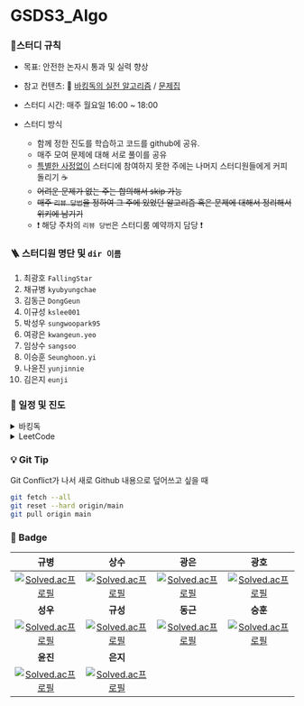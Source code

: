 # GSDS3_Algo

### :pencil:스터디 규칙

-   목표: 안전한 논자시 통과 및 실력 향상

-   참고 컨텐츠: :book: [바킹독의 실전 알고리즘](https://www.youtube.com/watch?v=LcOIobH7ues&list=PLtqbFd2VIQv4O6D6l9HcD732hdrnYb6CY) / [문제집](https://github.com/encrypted-def/basic-algo-lecture/blob/master/workbook.md)

-   스터디 시간: 매주 월요일 16:00 ~ 18:00
-   스터디 방식
    -   함께 정한 진도를 학습하고 코드를 github에 공유.
    -   매주 모여 문제에 대해 서로 풀이를 공유
    -   <u>특별한 사정없이</u> 스터디에 참여하지 못한 주에는 나머지 스터디원들에게 커피 돌리기 :coffee:
    -   ~~어려운 문제가 없는 주는 합의해서 skip 가능~~
    -   ~~매주 `리뷰 당번`을 정하여 그 주에 있었던 알고리즘 혹은 문제에 대해서 정리해서 위키에 남기기~~
    -   :exclamation: 해당 주차의 `리뷰 당번`은 스터디룸 예약까지 담당 :exclamation:

### 🪜 스터디원 명단 및 `dir 이름`

1. 최광호 `FallingStar`
2. 채규병 `kyubyungchae`
3. 김동근 `DongGeun`
4. 이규성 `kslee001`
5. 박성우 `sungwoopark95`
6. 여광은 `kwangeun.yeo`
7. 임상수 `sangsoo`
8. 이승훈 `Seunghoon.yi`
9. 나윤진 `yunjinnie`
10. 김은지 `eunji`

### :calendar: 일정 및 진도

<details>
    <summary>바킹독</summary>
    <div>
        <table>
    <thead>
        <tr>
            <th>Date</th>
            <th>강의</th>
            <th>문제집</th>
            <th>리뷰 당번</th>
        </tr>
    </thead>
    <tbody>
        <tr>
            <td>2022-04-06</td>
            <td> <a href="https://youtu.be/9MMKsrvRiw4">기초 코드 작성 요령 1</a><br/> <a href="https://youtu.be/6lhVHP8bkPA">기초 코드 작성 요령 2</a></td>
            <td> <a href="https://github.com/encrypted-def/basic-algo-lecture/blob/master/workbook/0x02.md">기초 코드 작성 요령 2</a> </td>
            <td><a href="https://github.com/FallingStar624">광호</a></td>
        </tr>
        <tr>
            <td>2022-04-13</td>
            <td> <a href="https://www.youtube.com/watch?v=mBeyFsHqzHg&list=PLtqbFd2VIQv4O6D6l9HcD732hdrnYb6CY&index=4">배열</a></td>
            <td> <a href="https://www.acmicpc.net/workbook/view/7307">배열</a></td>
            <td><a href="https://github.com/qqplot">규병</a></td>
        </tr>
        <tr>
            <td>2022-04-20</td>
            <td> <a href="https://youtu.be/C6MX5u7r72E">연결 리스트</a></td>
            <td> <a href="https://www.acmicpc.net/workbook/view/7308">연결 리스트</a></td>
            <td><a href="https://github.com/DongGeun">동근</a></td>
        </tr>
        <tr>
            <td>2022-04-27</td>
            <td> <a href="https://www.youtube.com/watch?v=0DsyCXIN7Wg">스택</a></td>
            <td> <a href="https://www.acmicpc.net/workbook/view/7309">스택</a></td>
            <td><a href="https://github.com/kslee001">규성</a></td>
        </tr>
        <tr>
            <td>2022-05-04</td>
            <td> <a href="https://www.youtube.com/watch?v=D_fwSy5tRAY">큐</a></td>
            <td> <a href="https://www.acmicpc.net/workbook/view/7310">큐</a></td>
            <td><a href="https://github.com/sungwoopark95">성우</a></td>
        </tr>
        <tr>
            <td>2022-05-11</td>
            <td> <a href="https://www.youtube.com/watch?v=0mEzJ4S1d8o">덱</a><br> <a href="https://www.youtube.com/watch?v=cdjjk-ryPKc">스택의 활용</a></td>
            <td> <a href="https://www.acmicpc.net/workbook/view/7311">덱</a><br> <a href="https://www.acmicpc.net/workbook/view/7312">스택의 활용</a></td>
            <td><a href="https://github.com/yeokwangeun">광은</a></td>
        </tr>
        <tr>
            <td>2022-05-18</td>
            <td> <a href="https://www.youtube.com/watch?v=ftOmGdm95XI&list=PLtqbFd2VIQv4O6D6l9HcD732hdrnYb6CY&index=10">BFS</a></td>
            <td> <a href="https://www.acmicpc.net/workbook/view/7313">BFS</a></td>
            <td><a href="https://github.com/sangsoo">상수</a></td>
        </tr>
        <tr>
            <td>2022-05-25</td>
            <td> <a href="https://www.youtube.com/watch?v=ftOmGdm95XI&list=PLtqbFd2VIQv4O6D6l9HcD732hdrnYb6CY&index=10">BFS</a></td>
            <td> <a href="https://www.acmicpc.net/workbook/view/7313">BFS</a></td>
            <td><a href="https://github.com/FallingStar624">광호</a></td>
        </tr>
        <tr>
            <td>2022-06-01</td>
            <td> <a href="https://www.youtube.com/watch?v=ftOmGdm95XI&list=PLtqbFd2VIQv4O6D6l9HcD732hdrnYb6CY&index=10">BFS</a></td>
            <td> <a href="https://www.acmicpc.net/workbook/view/7313">BFS</a></td>
            <td><a href="https://github.com/qqplot">규병</a></td>
        </tr>
        <tr>
            <td>2022-06-08</td>
            <td> 
                <a href="https://www.youtube.com/watch?v=IKnjzmyk70U&list=PLtqbFd2VIQv4O6D6l9HcD732hdrnYb6CY&index=23">BST</a>,
                <a href="https://www.youtube.com/watch?v=4wA3bncb64E&list=PLtqbFd2VIQv4O6D6l9HcD732hdrnYb6CY&index=28">MST</a><br/>
                <a href="https://www.youtube.com/watch?v=dDDy2bEZRA8&list=PLtqbFd2VIQv4O6D6l9HcD732hdrnYb6CY&index=29">플로이드</a>,
                <a href="https://www.youtube.com/watch?v=o9BnvwgPT-o&list=PLtqbFd2VIQv4O6D6l9HcD732hdrnYb6CY&index=30">다익스트라</a></td>
            <td> 
                <a href="https://www.acmicpc.net/workbook/view/9346">BST</a>,
                <a href="https://www.acmicpc.net/workbook/view/9907">MST</a><br/>
                <a href="https://www.acmicpc.net/workbook/view/10318">플로이드</a>,
                <a href="https://www.acmicpc.net/workbook/view/10433">다익스트라</a></td>
            <td>
                <a href="https://github.com/DongGeun">동근</a>
            </td>
        </tr>
        <tr>
            <td>2022-07-06</td>
            <td> <a href="https://www.youtube.com/watch?v=Enz2csssTCs&list=PLtqbFd2VIQv4O6D6l9HcD732hdrnYb6CY&index=13">백트랙킹(1/2)</a></td>
            <td> <a href="https://github.com/encrypted-def/basic-algo-lecture/blob/master/workbook/0x0C.md">백트랙킹(1/2)</a></td>
            <td><a href="https://github.com/qqplot">규병</a></td>
        </tr>
        <tr>
            <td>2022-07-13</td>
            <td> <a href="https://www.youtube.com/watch?v=Enz2csssTCs&list=PLtqbFd2VIQv4O6D6l9HcD732hdrnYb6CY&index=13">백트랙킹(2/2)</a></td>
            <td> <a href="https://github.com/encrypted-def/basic-algo-lecture/blob/master/workbook/0x0C.md">백트랙킹(2/2)</a></td>
            <td><a href="https://github.com/qqplot">규병</a></td>
        </tr>
        <tr>
            <td>2022-07-20</td>
            <td> <a href="https://www.youtube.com/watch?v=jZwf4OPlhtk&list=PLtqbFd2VIQv4O6D6l9HcD732hdrnYb6CY&index=14">시뮬레이션(1/2)</a></td>
            <td> <a href="https://github.com/encrypted-def/basic-algo-lecture/blob/master/workbook/0x0D.md">시뮬레이션(1/2)</a></td>
            <td><a href="https://github.com/qqplot">규병</a></td>
        </tr>
        <tr>
            <td>2022-07-27</td>
            <td><a href="https://www.youtube.com/watch?v=jZwf4OPlhtk&list=PLtqbFd2VIQv4O6D6l9HcD732hdrnYb6CY&index=14">시뮬레이션(2/2)</a></td>
            <td><a href="https://github.com/encrypted-def/basic-algo-lecture/blob/master/workbook/0x0D.md">시뮬레이션(2/2)</a></td>
            <td><a href="https://github.com/qqplot">규병</a></td>
        </tr>
        <tr>
            <td>2022-08-03</td>
            <td><a href="https://www.youtube.com/watch?v=59fZkZO0Bo4&list=PLtqbFd2VIQv4O6D6l9HcD732hdrnYb6CY&index=15">정렬1</a></td>
            <td><a href="https://github.com/encrypted-def/basic-algo-lecture/blob/master/workbook/0x0E.md">정렬1</a></td>
            <td><a href="https://github.com/qqplot">규병</a></td>
        </tr>
        <tr>
            <td>2022-08-10</td>
            <td> <a href="https://www.youtube.com/watch?v=dq5t1woLJMw&list=PLtqbFd2VIQv4O6D6l9HcD732hdrnYb6CY&index=16">정렬2</a></td>
            <td> <a href="https://github.com/encrypted-def/basic-algo-lecture/blob/master/workbook/0x0F.md">정렬2</a></td>
            <td><a href="https://github.com/qqplot">규병</a></td>
        </tr>
        <tr>
            <td>2022-08-17</td>
            <td> <a href="https://www.youtube.com/watch?v=5leTtB3PQu0&list=PLtqbFd2VIQv4O6D6l9HcD732hdrnYb6CY&index=17">다이나믹 프로그래밍</a></td>
            <td> <a href="https://github.com/encrypted-def/basic-algo-lecture/blob/master/workbook/0x10.md">다이나믹 프로그래밍</a></td>
            <td><a href="https://github.com/qqplot">규병</a></td>
        </tr>
        <tr>
            <td>2022-09-14</td>
            <td> <a href="https://www.youtube.com/watch?v=De0Qg-2O80cbr">그리디</a></td>
            <td> <a href="https://github.com/encrypted-def/basic-algo-lecture/blob/master/workbook/0x11.md">그리디</a></td>
            <td><a href="https://github.com/FallingStar624">광호</a></td>
        </tr>
        <tr>
            <td>2022-09-21</td>
            <td> <a href="https://www.youtube.com/watch?v=2RCJApSVxRI&list=PLtqbFd2VIQv4O6D6l9HcD732hdrnYb6CY&index=19">수학</a></td>
            <td> <a href="https://github.com/encrypted-def/basic-algo-lecture/blob/master/workbook/0x12.md">수학</a></td>
            <td><a href="https://github.com/FallingStar624">광호</a></td>
        </tr>
        <tr>
            <td>2022-09-28</td>
            <td> <a href="https://www.youtube.com/watch?v=3TkaOKHxHnI&list=PLtqbFd2VIQv4O6D6l9HcD732hdrnYb6CY&index=20">이분탐색</a></td>
            <td> <a href="https://github.com/encrypted-def/basic-algo-lecture/blob/master/workbook/0x13.md">이분탐색</a></td>
            <td><a href="https://github.com/FallingStar624">광호</a></td>
        </tr>
        <tr>
            <td>2023-07-14</td>
            <td> <a href="https://youtu.be/I_0aAKzu0m8br">투포인터</a></td>
            <td> <a href="https://github.com/encrypted-def/basic-algo-lecture/blob/master/workbook/0x14.md">투포인터</a></td>
            <td><a href="https://github.com/FallingStar624">광호</a></td>
        </tr>
        <tr>
            <td>2023-07-21</td>
            <td> <a href="https://youtu.be/1-k-D2AYY0I">해시</a></td>
            <td> <a href="https://github.com/encrypted-def/basic-algo-lecture/blob/master/workbook/0x15.md">해시</a></td>
            <td><a href="https://github.com/FallingStar624">광호</a></td>
        </tr>
        <tr>
            <td>2023-07-28</td>
            <td> <a href="https://youtu.be/IKnjzmyk70U">이진 검색 트리</a></td>
            <td> <a href="https://github.com/encrypted-def/basic-algo-lecture/blob/master/workbook/0x16.md">이진 검색 트리</a></td>
            <td><a href="https://github.com/FallingStar624">광호</a></td>
        </tr>
        <tr>
            <td>2023-08-04</td>
            <td> <a href="https://youtu.be/_9mbqoF9qzc">우선순위 큐</a></td>
            <td> <a href="https://github.com/encrypted-def/basic-algo-lecture/blob/master/workbook/0x17.md">우선순위 큐</a></td>
            <td><a href="https://github.com/FallingStar624">광호</a></td>
        </tr>
        <tr>
            <td>2023-08-11</td>
            <td> <a href="https://youtu.be/9iI6fuOLiLg">그래프</a><br/>
            	<a href="https://youtu.be/Mj6D3HW_rCw">문자열 기초</a>
            </td>
            <td> <a href="https://github.com/encrypted-def/basic-algo-lecture/blob/master/workbook/0x18.md">그래프</a><br/>
            <a href="https://github.com/encrypted-def/basic-algo-lecture/blob/master/workbook/Appendix%20A.md">문자열 기초</a></td>
            <td><a href="https://github.com/FallingStar624">광호</a></td>
        </tr>
        <tr>
            <td>2023-08-18</td>
            <td> 
                <a href="https://youtu.be/nehRy6hAJsA">트리</a><br/>
                <a href="https://youtu.be/Th-gLZUrd04">위상 정렬</a>
            </td>
            <td> 
                <a href="https://github.com/encrypted-def/basic-algo-lecture/blob/master/workbook/0x19.md">트리</a><br/>
                <a href="https://github.com/encrypted-def/basic-algo-lecture/blob/master/workbook/0x1A.md">위상 정렬</a>
            </td>
            <td><a href="https://github.com/FallingStar624">광호</a></td>
        </tr>
        <tr>
            <td>2023-08-25</td>
            <td> 
                <a href="https://youtu.be/4wA3bncb64E">MST</a>
            </td>
            <td> 
                <a href="https://github.com/encrypted-def/basic-algo-lecture/blob/master/workbook/0x1B.md">MST</a>
            </td>
            <td><a href="https://github.com/FallingStar624">광호</a></td>
        </tr>
        <tr>
            <td>2023-09-01</td>
            <td> 
                <a href="https://youtu.be/dDDy2bEZRA8">Floyd</a>
            </td>
            <td> 
                <a href="https://github.com/encrypted-def/basic-algo-lecture/blob/master/workbook/0x1C.md">Floyd</a>
            </td>
            <td><a href="https://github.com/FallingStar624">광호</a></td>
        </tr>
    </tbody>
</table>
    </div>
</details>

<details>
<summary> LeetCode</summary>
<div>
<table>
    <thead>
        <tr>
            <th>Week</th>
            <th>Graph</th>
            <th>General</th>
        </tr>
    </thead>
    <tbody>
        <tr>
            <td>Week1<br>2023-01-23</td>
            <td><a href="https://leetcode.com/problems/flood-fill/?envType=study-plan&id=graph-i">733_Flood_Fill</a><br><a href="https://leetcode.com/problems/number-of-islands/?envType=study-plan&id=graph-i">200_Number_of_Islands</a></td>
            <td><a href="https://leetcode.com/problems/running-sum-of-1d-array/?envType=study-plan&id=level-1">1480_Running_Sum_of_1d_Array</a><br><a href="https://leetcode.com/problems/find-pivot-index/?envType=study-plan&id=level-1">724_Find_Pivot_Index</a><br><a href="https://leetcode.com/problems/isomorphic-strings/">205_Isomorphic_Strings</a><br><a href="https://leetcode.com/problems/is-subsequence/">392_Is_Subsequence</a></td>
        </tr>
        <tr>
            <td>Week2<br>2023-01-31</td>
            <td><a href="https://leetcode.com/problems/max-area-of-island/">695_Max_Area_of_Island</a><br><a href="https://leetcode.com/problems/number-of-closed-islands/">1254_Number_of_Closed_Islands</a></td>
            <td><a href="https://leetcode.com/problems/merge-two-sorted-lists/?envType=study-plan&id=level-1">21_Merge_Two_Sorted_Lists</a><br><a href="https://leetcode.com/problems/reverse-linked-list/?envType=study-plan&id=level-1">206_Reverse_Linked_List</a><br><a href="https://leetcode.com/problems/middle-of-the-linked-list/?envType=study-plan&id=level-1">876_Middle_of_the_Linked_List</a><br><a href="https://leetcode.com/problems/linked-list-cycle-ii/?envType=study-plan&id=level-1">142_Linked_List_Cycle_II</a></td>
        </tr>
        <tr>
            <td>Week3<br>2023-02-10</td>
            <td><a href="https://leetcode.com/problems/number-of-enclaves/?envType=study-plan&id=graph-i">1020_Number_of_Enclaves</a><br><a href="https://leetcode.com/problems/count-sub-islands/?envType=study-plan&id=graph-i">1905_Count_Sub_Islands</a></td>
            <td><a href="https://leetcode.com/problems/best-time-to-buy-and-sell-stock/?envType=study-plan&id=level-1">121_Best_Time_to_Buy_and_Sell_Stock</a><br><a href="https://leetcode.com/problems/longest-palindrome/?envType=study-plan&id=level-1">409_Longest_Palindrome</a><br><a href="https://leetcode.com/problems/n-ary-tree-preorder-traversal/?envType=study-plan&id=level-1">589_N-ary_Tree_Preorder_Traversal</a><br><a href="https://leetcode.com/problems/binary-tree-level-order-traversal/?envType=study-plan&id=level-1">102_Binary_Tree_Level_Order_Traversal</a></td>
        </tr>
        <tr>
            <td>Week4<br>2023-02-13</td>
            <td><a href="https://leetcode.com/problems/as-far-from-land-as-possible/?envType=study-plan&id=graph-i">1162_As_Far_from_Land_as_Possible</a><br><a href="https://leetcode.com/problems/pacific-atlantic-water-flow/?envType=study-plan&id=graph-i">417_Pacific_Atlantic_Water_Flow</a></td>
            <td><a href="https://leetcode.com/problems/binary-search/?envType=study-plan&id=level-1">704_Binary_Search</a><br><a href="https://leetcode.com/problems/first-bad-version/?envType=study-plan&id=level-1">278_First_Bad_Version</a><br><a href="https://leetcode.com/problems/validate-binary-search-tree/?envType=study-plan&id=level-1">98_Validate_Binary_Search_Tree</a><br><a href="https://leetcode.com/problems/lowest-common-ancestor-of-a-binary-search-tree/?envType=study-plan&id=level-1">234_Lowest_Common_Ancestor_of_a_Binary_Search_Tree</a></td>
        </tr>
        <tr>
            <td>Week5<br>2023-02-20</td>
            <td><a href="https://leetcode.com/problems/shortest-path-in-binary-matrix/?envType=study-plan&id=graph-i">1091_Shortest_Path_in_Binary_Matrix</a><br><a href="https://leetcode.com/problems/01-matrix/?envType=study-plan&id=graph-i">542_01_Matrix</a></td>
            <td><a href="https://leetcode.com/problems/fibonacci-number/?envType=study-plan&id=level-1">509_Fibonacci_Number</a><br><a href="https://leetcode.com/problems/climbing-stairs/?envType=study-plan&id=level-1">70_Climbing_Stairs</a><br><a href="https://leetcode.com/problems/min-cost-climbing-stairs/?envType=study-plan&id=level-1">746_Min_Cost_Climbing_Stairs</a><br><a href="https://leetcode.com/problems/unique-paths/?envType=study-plan&id=level-1">62_Unique_Paths</a></td>
        </tr>
        <tr>
            <td>Week6<br>2023-02-27</td>
            <td><a href="https://leetcode.com/problems/shortest-bridge/?envType=study-plan&id=graph-i">934_Shortest_Bridge</a><br><a href="https://leetcode.com/problems/nearest-exit-from-entrance-in-maze/?envType=study-plan&id=graph-i">1926_Nearest_Exit_from_Entrance_in_Maze</a></td>
            <td><a href="https://leetcode.com/problems/find-all-anagrams-in-a-string/?envType=study-plan&id=level-1">438_Find_All_Anagrams_in_a_String</a><br><a href="https://leetcode.com/problems/longest-repeating-character-replacement/?envType=study-plan&id=level-1">424_Longest_Repeating_Character_Replacement</a><br><a href="https://leetcode.com/problems/two-sum/?envType=study-plan&id=level-1">1_Two_Sum</a><br><a href="https://leetcode.com/problems/bulls-and-cows/?envType=study-plan&id=level-1">299_Bulls_and_Cows</a></td>
        </tr>
        <tr>
            <td>Week7<br>2023-03-06</td>
            <td><a href="https://leetcode.com/problems/all-paths-from-source-to-target/?envType=study-plan&id=graph-i">797_All_Paths_From_Source_to_Target</a><br><a href="https://leetcode.com/problems/keys-and-rooms/?envType=study-plan&id=graph-i">841_Keys_and_Rooms</a></td>
            <td><a href="https://leetcode.com/problems/backspace-string-compare/?envType=study-plan&id=level-1">844_Backspace_String_Compare</a><br><a href="https://leetcode.com/problems/decode-string/?envType=study-plan&id=level-1">394_Decode_String</a><br><a href="https://leetcode.com/problems/last-stone-weight/?envType=study-plan&id=level-1">1094_Last_Stone_Weight</a><br><a href="https://leetcode.com/problems/top-k-frequent-words/?envType=study-plan&id=level-1">692_Top_K_Frequent_Words</a></td>
        </tr>
        <tr>
            <td>Week8<br>2023-03-13</td>
            <td><a href="https://leetcode.com/problems/number-of-provinces/?envType=study-plan&id=graph-i">547_Number_of_Provinces</a><br><a href="https://leetcode.com/problems/number-of-operations-to-make-network-connected/?envType=study-plan&id=graph-i">1319_Number_of_Operations_to_Make_Network_Connected</a><br><a href="https://leetcode.com/problems/time-needed-to-inform-all-employees/?envType=study-plan&id=graph-i">1376_Time_Needed_to_Inform_All_Employees</a><br><a href="https://leetcode.com/problems/find-eventual-safe-states/?envType=study-plan&id=graph-i">802_Find_Eventual_Safe_States</a><br><a href="https://leetcode.com/problems/jump-game-iii/?envType=study-plan&id=graph-i">1306_Jump_Game_III</a><br><a href="https://leetcode.com/problems/minimum-jumps-to-reach-home/?envType=study-plan&id=graph-i">1654_Minimum_Jumps_to_Reach_Home</a><br><a href="https://leetcode.com/problems/water-and-jug-problem/?envType=study-plan&id=graph-i">365_Water_and_Jug_Problem</a></td>
            <td>done</td>
        </tr>
    </tbody>
</table>
    </div>
</details>

### :bulb: Git Tip

Git Conflict가 나서 새로 Github 내용으로 덮어쓰고 싶을 때

```sh
git fetch --all
git reset --hard origin/main
git pull origin main
```

### :1st_place_medal: Badge

|                                                        규병                                                         |                                                           상수                                                            |                                                   광은                                                    |                                                             광호                                                              |
| :-----------------------------------------------------------------------------------------------------------------: | :-----------------------------------------------------------------------------------------------------------------------: | :-------------------------------------------------------------------------------------------------------: | :---------------------------------------------------------------------------------------------------------------------------: |
|       [![Solved.ac프로필](http://mazassumnida.wtf/api/generate_badge?boj=qq_plot)](https://solved.ac/qq_plot)       |        [![Solved.ac프로필](http://mazassumnida.wtf/api/generate_badge?boj=imsangsoo)](https://solved.ac/imsangsoo)        | [![Solved.ac프로필](http://mazassumnida.wtf/api/generate_badge?boj=kwangeun)](https://solved.ac/kwangeun) |           [![Solved.ac프로필](http://mazassumnida.wtf/api/generate_badge?boj=pairy624)](https://solved.ac/pairy624)           |
|                                                      **성우**                                                       |                                                         **규성**                                                          |                                                 **동근**                                                  |                                                           **승훈**                                                            |
| [![Solved.ac프로필](http://mazassumnida.wtf/api/generate_badge?boj=sungwoopark95)](https://solved.ac/sungwoopark95) | [![Solved.ac프로필](http://mazassumnida.wtf/api/generate_badge?boj=kscodingpractice)](https://solved.ac/kscodingpractice) |  [![Solved.ac프로필](http://mazassumnida.wtf/api/generate_badge?boj=kdg5188)](https://solved.ac/kdg5188)  | [![Solved.ac프로필](http://mazassumnida.wtf/api/generate_badge?boj=wanderer_of_winter)](https://solved.ac/wanderer_of_winter) |
|                                                      **윤진**                                                       |                                                         **은지**                                                          |                                                                                                           |                                                                                                                               |
|      [![Solved.ac프로필](http://mazassumnida.wtf/api/generate_badge?boj=lumierej)](https://solved.ac/lumierej)      |        [![Solved.ac프로필](http://mazassumnida.wtf/api/generate_badge?boj=kuman5262)](https://solved.ac/kuman5262)        |                                                                                                           |                                                                                                                               |
